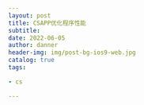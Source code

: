 ```yaml
---
layout: post
title: CSAPP优化程序性能
subtitle:
date: 2022-06-05
author: danner
header-img: img/post-bg-ios9-web.jpg
catalog: true
tags:

- cs

---
```

